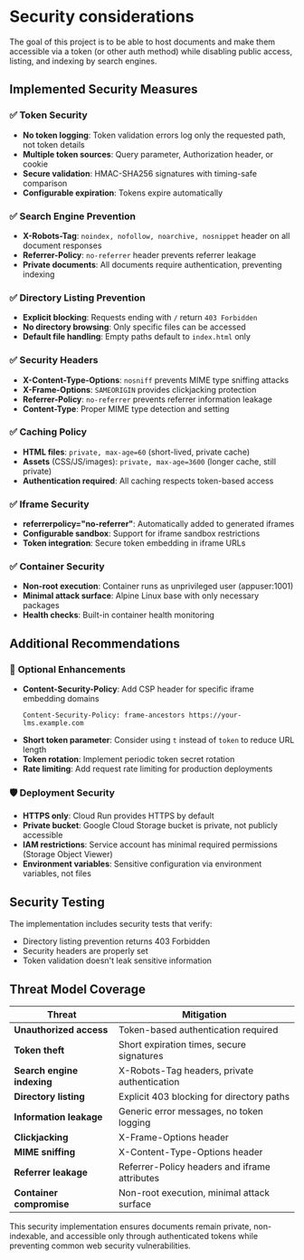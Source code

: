# Security considerations

The goal of this project is to be able to host documents and make them accessible via a token (or other auth method)
while disabling public access, listing, and indexing by search engines.

## Implemented Security Measures

### ✅ **Token Security**
- **No token logging**: Token validation errors log only the requested path, not token details
- **Multiple token sources**: Query parameter, Authorization header, or cookie
- **Secure validation**: HMAC-SHA256 signatures with timing-safe comparison
- **Configurable expiration**: Tokens expire automatically

### ✅ **Search Engine Prevention**
- **X-Robots-Tag**: `noindex, nofollow, noarchive, nosnippet` header on all document responses
- **Referrer-Policy**: `no-referrer` header prevents referrer leakage
- **Private documents**: All documents require authentication, preventing indexing

### ✅ **Directory Listing Prevention**
- **Explicit blocking**: Requests ending with `/` return `403 Forbidden`
- **No directory browsing**: Only specific files can be accessed
- **Default file handling**: Empty paths default to `index.html` only

### ✅ **Security Headers**
- **X-Content-Type-Options**: `nosniff` prevents MIME type sniffing attacks
- **X-Frame-Options**: `SAMEORIGIN` provides clickjacking protection
- **Referrer-Policy**: `no-referrer` prevents referrer information leakage
- **Content-Type**: Proper MIME type detection and setting

### ✅ **Caching Policy**
- **HTML files**: `private, max-age=60` (short-lived, private cache)
- **Assets** (CSS/JS/images): `private, max-age=3600` (longer cache, still private)
- **Authentication required**: All caching respects token-based access

### ✅ **Iframe Security**
- **referrerpolicy="no-referrer"**: Automatically added to generated iframes
- **Configurable sandbox**: Support for iframe sandbox restrictions
- **Token integration**: Secure token embedding in iframe URLs

### ✅ **Container Security**
- **Non-root execution**: Container runs as unprivileged user (appuser:1001)
- **Minimal attack surface**: Alpine Linux base with only necessary packages
- **Health checks**: Built-in container health monitoring

## Additional Recommendations

### 🔄 **Optional Enhancements**
- **Content-Security-Policy**: Add CSP header for specific iframe embedding domains
  ```
  Content-Security-Policy: frame-ancestors https://your-lms.example.com
  ```
- **Short token parameter**: Consider using `t` instead of `token` to reduce URL length
- **Token rotation**: Implement periodic token secret rotation
- **Rate limiting**: Add request rate limiting for production deployments

### 🛡️ **Deployment Security**
- **HTTPS only**: Cloud Run provides HTTPS by default
- **Private bucket**: Google Cloud Storage bucket is private, not publicly accessible
- **IAM restrictions**: Service account has minimal required permissions (Storage Object Viewer)
- **Environment variables**: Sensitive configuration via environment variables, not files

## Security Testing

The implementation includes security tests that verify:
- Directory listing prevention returns 403 Forbidden
- Security headers are properly set
- Token validation doesn't leak sensitive information

## Threat Model Coverage

| Threat | Mitigation |
|--------|------------|
| **Unauthorized access** | Token-based authentication required |
| **Token theft** | Short expiration times, secure signatures |
| **Search engine indexing** | X-Robots-Tag headers, private authentication |
| **Directory listing** | Explicit 403 blocking for directory paths |
| **Information leakage** | Generic error messages, no token logging |
| **Clickjacking** | X-Frame-Options header |
| **MIME sniffing** | X-Content-Type-Options header |
| **Referrer leakage** | Referrer-Policy headers and iframe attributes |
| **Container compromise** | Non-root execution, minimal attack surface |

This security implementation ensures documents remain private, non-indexable, and accessible only through authenticated tokens while preventing common web security vulnerabilities.
